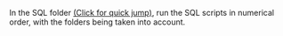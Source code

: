 In the SQL folder [(Click for quick jump)](./src/sql/), run the SQL scripts in numerical order, with the folders being taken into account.